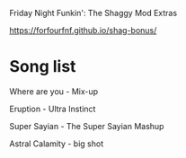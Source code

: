 Friday Night Funkin': The Shaggy Mod Extras

https://forfourfnf.github.io/shag-bonus/

# Song list

Where are you - Mix-up

Eruption - Ultra Instinct

Super Sayian - The Super Sayian Mashup

Astral Calamity - big shot
